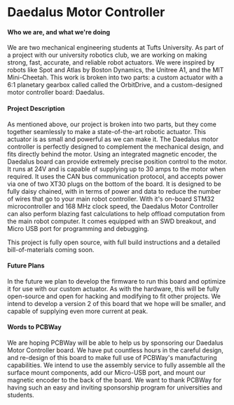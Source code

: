 # Daedalus Motor Controller

#### Who we are, and what we're doing

We are two mechanical engineering students at Tufts University. As part of a project with our university robotics club, we are working on making strong, fast, accurate, and reliable robot actuators. We were inspired by robots like Spot and Atlas by Boston Dynamics, the Unitree A1, and the MIT Mini-Cheetah. This work is broken into two parts: a custom actuator with a 6:1 planetary gearbox called called the OrbitDrive, and a custom-designed motor controller board: Daedalus.

#### Project Description

As mentioned above, our project is broken into two parts, but they come together seamlessly to make a state-of-the-art robotic actuator. This actuator is as small and powerful as we can make it. The Daedalus motor controller is perfectly designed to complement the mechanical design, and fits directly behind the motor. Using an integrated magnetic encoder, the Daedalus board can provide extremely precise position control to the motor. It runs at 24V and is capable of supplying up to 30 amps to the motor when required. It uses the CAN bus communication protocol, and accepts power via one of two XT30 plugs on the bottom of the board. It is designed to be fully daisy chained, with in terms of power and data to reduce the number of wires that go to your main robot controller. With it's on-board STM32 microcontroller and 168 MHz clock speed, the Daedalus Motor Controller can also perform blazing fast calculations to help offload computation from the main robot computer. It comes equipped with an SWD breakout, and Micro USB port for programming and debugging.

This project is fully open source, with full build instructions and a detailed bill-of-materials coming soon.

#### Future Plans

In the future we plan to develop the firmware to run this board and optimize it for use with our custom actuator. As with the hardware, this will be fully open-source and open for hacking and modifying to fit other projects. We intend to develop a version 2 of this board that we hope will be smaller, and capable of supplying even more current at peak.

#### Words to PCBWay

We are hoping PCBWay will be able to help us by sponsoring our Daedalus Motor Controller board. We have put countless hours in the careful design, and re-design of this board to make full use of PCBWay's manufacturing capabilities. We intend to use the assembly service to fully assemble all the surface mount components, add our Micro-USB port, and mount our magnetic encoder to the back of the board. We want to thank PCBWay for having such an easy and inviting sponsorship program for universities and students.
